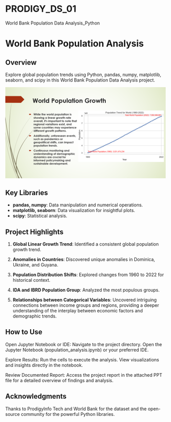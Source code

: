 # PRODIGY_DS_01
World Bank Population Data Analysis_Python

# World Bank Population Analysis

## Overview

Explore global population trends using Python, pandas, numpy, matplotlib, seaborn, and scipy in this World Bank Population Data Analysis project.

![Project Screenshot](https://github.com/JoshiPankaj09/IMAGES/blob/main/Screenshot%202024-03-07%20020132.png?raw=true)

## Key Libraries

- **pandas, numpy**: Data manipulation and numerical operations.
- **matplotlib, seaborn**: Data visualization for insightful plots.
- **scipy**: Statistical analysis.

## Project Highlights

1. **Global Linear Growth Trend**: Identified a consistent global population growth trend.

2. **Anomalies in Countries**: Discovered unique anomalies in Dominica, Ukraine, and Guyana.

3. **Population Distribution Shifts**: Explored changes from 1960 to 2022 for historical context.

4. **IDA and IBRD Population Group**: Analyzed the most populous groups.

5. **Relationships between Categorical Variables**: Uncovered intriguing connections between income groups and regions, providing a deeper understanding of the interplay between economic factors and demographic trends.

## How to Use

  Open Jupyter Notebook or IDE: Navigate to the project directory. Open the Jupyter Notebook (population_analysis.ipynb) or your preferred IDE.

  Explore Results: Run the cells to execute the analysis. View visualizations and insights directly in the notebook.

  Review Documented Report: Access the project report in the attached PPT file for a detailed overview of findings and analysis.
        
## Acknowledgments

Thanks to ProdigyInfo Tech and World Bank for the dataset and the open-source community for the powerful Python libraries.

